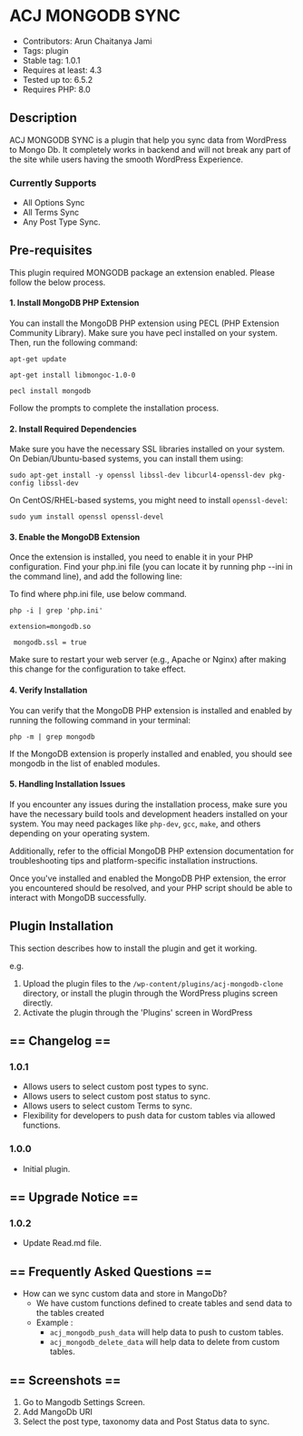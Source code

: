 # ACJ MONGODB SYNC

* Contributors:      Arun Chaitanya Jami
* Tags:              plugin
* Stable tag:        1.0.1
* Requires at least: 4.3
* Tested up to:      6.5.2
* Requires PHP:      8.0

## Description

ACJ MONGODB SYNC is a plugin that help you sync data from WordPress to Mongo Db. It completely works in backend and will not break any part of the site while
users having the smooth WordPress Experience.

### Currently Supports
- All Options Sync
- All Terms Sync
- Any Post Type Sync.

## Pre-requisites

This plugin required MONGODB package an extension enabled. Please follow the below process.

#### 1. Install MongoDB PHP Extension
You can install the MongoDB PHP extension using PECL (PHP Extension Community Library). Make sure you have pecl installed on your system. Then, run the following command:
```shell
apt-get update

apt-get install libmongoc-1.0-0

pecl install mongodb
```
Follow the prompts to complete the installation process.

#### 2. Install Required Dependencies

Make sure you have the necessary SSL libraries installed on your system. On Debian/Ubuntu-based systems, you can install them using:
```shell
sudo apt-get install -y openssl libssl-dev libcurl4-openssl-dev pkg-config libssl-dev
```
On CentOS/RHEL-based systems, you might need to install `openssl-devel`:
```shell
sudo yum install openssl openssl-devel
```

#### 3. Enable the MongoDB Extension
Once the extension is installed, you need to enable it in your PHP configuration. Find your php.ini file (you can locate it by running php --ini in the command line), and add the following line:

To find where php.ini file, use below command.

```shell
php -i | grep 'php.ini'
```

```shell
extension=mongodb.so

 mongodb.ssl = true
```

Make sure to restart your web server (e.g., Apache or Nginx) after making this change for the configuration to take effect.

#### 4. Verify Installation
You can verify that the MongoDB PHP extension is installed and enabled by running the following command in your terminal:
```shell
php -m | grep mongodb
```
If the MongoDB extension is properly installed and enabled, you should see mongodb in the list of enabled modules.

#### 5. Handling Installation Issues
If you encounter any issues during the installation process, make sure you have the necessary build tools and development headers installed on your system. You may need packages like `php-dev`, `gcc`, `make`, and others depending on your operating system.

Additionally, refer to the official MongoDB PHP extension documentation for troubleshooting tips and platform-specific installation instructions.

Once you've installed and enabled the MongoDB PHP extension, the error you encountered should be resolved, and your PHP script should be able to interact with MongoDB successfully.

## Plugin Installation

This section describes how to install the plugin and get it working.

e.g.

1. Upload the plugin files to the `/wp-content/plugins/acj-mongodb-clone` directory, or install the plugin through the WordPress plugins screen directly.
2. Activate the plugin through the 'Plugins' screen in WordPress

## == Changelog ==

### 1.0.1
* Allows users to select custom post types to sync.
* Allows users to select custom post status to sync. 
* Allows users to select custom Terms to sync.
* Flexibility for developers to push data for custom tables via allowed functions.

### 1.0.0
* Initial plugin.

## == Upgrade Notice ==

### 1.0.2
* Update Read.md file.

## == Frequently Asked Questions ==

* How can we sync custom data and store in MangoDb?
  * We have custom functions defined to create tables and send data to the tables created
  * Example : 
    * ``acj_mongodb_push_data`` will help data to push to custom tables.
    * ``acj_mongodb_delete_data`` will help data to delete from custom tables.

## == Screenshots ==

1. Go to Mangodb Settings Screen.
2. Add MangoDb URI
3. Select the post type, taxonomy data and Post Status data to sync.